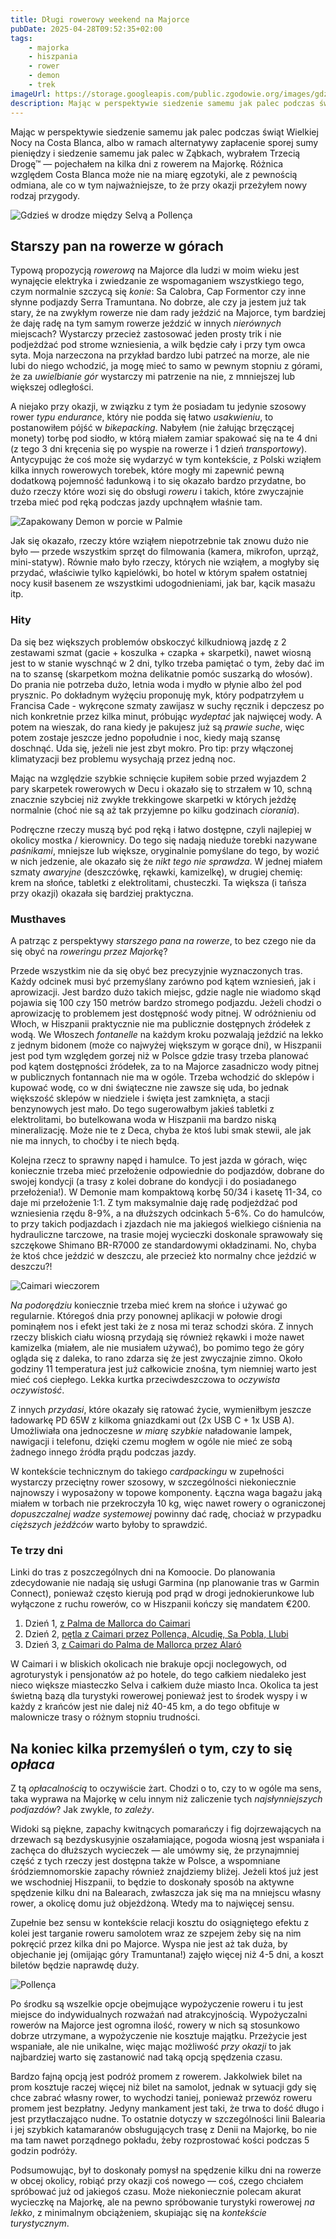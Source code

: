 ```yaml
---
title: Długi rowerowy weekend na Majorce
pubDate: 2025-04-28T09:52:35+02:00
tags:
    - majorka
    - hiszpania
    - rower
    - demon
    - trek
imageUrl: https://storage.googleapis.com/public.zgodowie.org/images/gdzies-kolo-pollency.jpg
description: Mając w perspektywie siedzenie samemu jak palec podczas świąt Wielkiej Nocy na Costa Blanca, albo w ramach alternatywy zapłacenie sporej sumy pieniędzy i siedzenie samemu jak palec w Ząbkach, wybrałem Trzecią Drogę&trade; &mdash; pojechałem na kilka dni z rowerem na Majorkę. Różnica względem Costa Blanca może nie na miarę egzotyki, ale z pewnością odmiana, ale co w tym najważniejsze, to że przy okazji przeżyłem nowy rodzaj przygody.
---
```


Mając w perspektywie siedzenie samemu jak palec podczas świąt Wielkiej Nocy na Costa Blanca, albo w ramach alternatywy zapłacenie sporej sumy pieniędzy i siedzenie samemu jak palec w Ząbkach, wybrałem Trzecią Drogę&trade; &mdash; pojechałem na kilka dni z rowerem na Majorkę. Różnica względem Costa Blanca może nie na miarę egzotyki, ale z pewnością odmiana, ale co w tym najważniejsze, to że przy okazji przeżyłem nowy rodzaj przygody.

![Gdzieś w drodze między Selvą a Pollença](https://storage.googleapis.com/public.zgodowie.org/images/gdzies-kolo-pollency.jpg 'Nie pamiętam już co to były za wzniesienia, ale między Selvą a Pollença jest tak cały czas')

## Starszy pan na rowerze w górach

Typową propozycją _rowerową_ na Majorce dla ludzi w moim wieku jest wynajęcie elektryka i zwiedzanie ze wspomaganiem wszystkiego tego, czym normalnie szczycą się _konie_: Sa Calobra, Cap Formentor czy inne słynne podjazdy Serra Tramuntana. No dobrze, ale czy ja jestem już tak stary, że na zwykłym rowerze nie dam rady jeździć na Majorce, tym bardziej że daję radę na tym samym rowerze jeździć w innych _nierównych_ miejscach? Wystarczy przecież zastosować jeden prosty trik i nie podjeżdżać pod strome wzniesienia, a wilk będzie cały i przy tym owca syta. Moja narzeczona na przykład bardzo lubi patrzeć na morze, ale nie lubi do niego wchodzić, ja mogę mieć to samo w pewnym stopniu z górami, że za _uwielbianie gór_ wystarczy mi patrzenie na nie, z mnniejszej lub większej odległości.

A niejako przy okazji, w związku z tym że posiadam tu jedynie szosowy rower _typu endurance_, który nie podda się łatwo _usakwieniu_, to postanowiłem pójść w _bikepacking_. Nabyłem (nie żałując brzęczącej monety) torbę pod siodło, w którą miałem zamiar spakować się na te 4 dni (z tego 3 dni kręcenia się po wyspie na rowerze i 1 dzień _transportowy_). Antycypując że coś może się wydarzyć w tym kontekście, z Polski wziąłem kilka innych rowerowych torebek, które mogły mi zapewnić pewną dodatkową pojemność ładunkową i to się okazało bardzo przydatne, bo dużo rzeczy które wozi się do obsługi _roweru_ i takich, które zwyczajnie trzeba mieć pod ręką podczas jazdy upchnąłem właśnie tam.

![Zapakowany Demon w porcie w Palmie](https://storage.googleapis.com/public.zgodowie.org/images/demon-w-porcie.jpg 'Pan Demon tragarz bagaży')

Jak się okazało, rzeczy które wziąłem niepotrzebnie tak znowu dużo nie było &mdash; przede wszystkim sprzęt do filmowania (kamera, mikrofon, uprząż, mini-statyw). Równie mało było rzeczy, których nie wziąłem, a mogłyby się przydać, właściwie tylko kąpielówki, bo hotel w którym spałem ostatniej nocy kusił basenem ze wszystkimi udogodnieniami, jak bar, kącik masażu itp.

### Hity

Da się bez większych problemów obskoczyć kilkudniową jazdę z 2 zestawami szmat (gacie + koszulka + czapka + skarpetki), nawet wiosną jest to w stanie wyschnąć w 2 dni, tylko trzeba pamiętać o tym, żeby dać im na to szansę (skarpetkom można delikatnie pomóc suszarką do włosów). Do prania nie potrzeba dużo, letnia woda i mydło w płynie albo żel pod prysznic. Po dokładnym wyżęciu proponuję myk, który podpatrzyłem u Francisa Cade - wykręcone szmaty zawijasz w suchy ręcznik i depczesz po nich konkretnie przez kilka minut, próbując _wydeptać_ jak najwięcej wody. A potem na wieszak, do rana kiedy je pakujesz już są _prawie suche_, więc potem zostaje jeszcze jedno popołudnie i noc, kiedy mają szansę doschnąć. Uda się, jeżeli nie jest zbyt mokro. Pro tip: przy włączonej klimatyzacji bez problemu wysychają przez jedną noc.

Mając na względzie szybkie schnięcie kupiłem sobie przed wyjazdem 2 pary skarpetek rowerowych w Decu i okazało się to strzałem w 10, schną znacznie szybciej niż zwykłe trekkingowe skarpetki w których jeżdżę normalnie (choć nie są aż tak przyjemne po kilku godzinach _ciorania_).

Podręczne rzeczy muszą być pod ręką i łatwo dostępne, czyli najlepiej w okolicy mostka / kierownicy. Do tego się nadają nieduże torebki nazywane _paśnikami_, mniejsze lub większe, oryginalnie pomyślane do tego, by wozić w nich jedzenie, ale okazało się że _nikt tego nie sprawdza_. W jednej miałem szmaty _awaryjne_ (deszczówkę, rękawki, kamizelkę), w drugiej chemię: krem na słońce, tabletki z elektrolitami, chusteczki. Ta większa (i tańsza przy okazji) okazała się bardziej praktyczna.

### Musthaves

A patrząc z perspektywy _starszego pana na rowerze_, to bez czego nie da się obyć na _roweringu przez Majorkę_?

Przede wszystkim nie da się obyć bez precyzyjnie wyznaczonych tras. Każdy odcinek musi być przemyślany zarówno pod kątem wzniesień, jak i aprowizacji. Jest bardzo dużo takich miejsc, gdzie nagle nie wiadomo skąd pojawia się 100 czy 150 metrów bardzo stromego podjazdu. Jeżeli chodzi o aprowizację to problemem jest dostępność wody pitnej. W odróżnieniu od Włoch, w Hiszpanii praktycznie nie ma publicznie dostępnych źródełek z wodą. We Włoszech _fontanelle_ na każdym kroku pozwalają jeździć na lekko z jednym bidonem (może co najwyżej większym w gorące dni), w Hiszpanii jest pod tym względem gorzej niż w Polsce gdzie trasy trzeba planować pod kątem dostępności źródełek, za to na Majorce zasadniczo wody pitnej w publicznych fontannach nie ma w ogóle. Trzeba wchodzić do sklepów i kupować wodę, co w dni świąteczne nie zawsze się uda, bo jednak większość sklepów w niedziele i święta jest zamknięta, a stacji benzynowych jest mało. Do tego sugerowałbym jakieś tabletki z elektrolitami, bo butelkowana woda w Hiszpanii ma bardzo niską mineralizację. Może nie te z Deca, chyba że ktoś lubi smak stewii, ale jak nie ma innych, to choćby i te niech będą.

Kolejna rzecz to sprawny napęd i hamulce. To jest jazda w górach, więc koniecznie trzeba mieć przełożenie odpowiednie do podjazdów, dobrane do swojej kondycji (a trasy z kolei dobrane do kondycji i do posiadanego przełożenia!). W Demonie mam kompaktową korbę 50/34 i kasetę 11-34, co daje mi przełożenie 1:1. Z tym maksymalnie daję radę podjeżdżać pod wzniesienia rzędu 8-9%, a na dłuższych odcinkach 5-6%. Co do hamulców, to przy takich podjazdach i zjazdach nie ma jakiegoś wielkiego ciśnienia na hydrauliczne tarczowe, na trasie mojej wycieczki doskonale sprawowały się szczękowe Shimano BR-R7000 ze standardowymi okładzinami. No, chyba że ktoś chce jeździć w deszczu, ale przecież kto normalny chce jeździć w deszczu?!

![Caimari wieczorem](https://storage.googleapis.com/public.zgodowie.org/images/caimari-wieczorem.jpg 'Przez 2 dni Caimari było moją bazą')

_Na podorędziu_ koniecznie trzeba mieć krem na słońce i używać go regularnie. Któregoś dnia przy ponownej aplikacji w połowie drogi pominąłem nos i efekt jest taki że z nosa mi teraz schodzi skóra. Z innych rzeczy bliskich ciału wiosną przydają się również rękawki i może nawet kamizelka (miałem, ale nie musiałem używać), bo pomimo tego że góry ogląda się z daleka, to rano zdarza się że jest zwyczajnie zimno. Około godziny 11 temperatura jest już całkowicie znośna, tym niemniej warto jest mieć coś ciepłego. Lekka kurtka przeciwdeszczowa to _oczywista oczywistość_.

Z innych _przydasi_, które okazały się ratować życie, wymieniłbym jeszcze ładowarkę PD 65W z kilkoma gniazdkami out (2x USB C + 1x USB A). Umożliwiała ona jednoczesne _w miarę szybkie_ naładowanie lampek, nawigacji i telefonu, dzięki czemu mogłem w ogóle nie mieć ze sobą żadnego innego źródła prądu podczas jazdy.

W kontekście technicznym do takiego _cardpackingu_ w zupełności wystarczy przeciętny rower szosowy, w szczególności niekoniecznie najnowszy i wyposażony w topowe komponenty. Łączna waga bagażu jaką miałem w torbach nie przekroczyła 10 kg, więc nawet rowery o ograniczonej _dopuszczalnej wadze systemowej_ powinny dać radę, chociaż w przypadku _cięższych jeźdźców_ warto byłoby to sprawdzić.

### Te trzy dni

Linki do tras z poszczególnych dni na Komoocie. Do planowania zdecydowanie nie nadają się usługi Garmina (np planowanie tras w Garmin Connect), ponieważ często kierują pod prąd w drogi jednokierunkowe lub wyłączone z ruchu rowerów, co w Hiszpanii kończy się mandatem €200.

1. Dzień 1, [z Palma de Mallorca do Caimari](https://www.komoot.com/tour/2172967576)
2. Dzień 2, [pętla z Caimari przez Pollença, Alcudię, Sa Pobla, Llubi](https://www.komoot.com/tour/2176771670)
3. Dzień 3, [z Caimari do Palma de Mallorca przez Alaró](https://www.komoot.com/tour/2179566888)

W Caimari i w bliskich okolicach nie brakuje opcji noclegowych, od agroturystyk i pensjonatów aż po hotele, do tego całkiem niedaleko jest nieco większe miasteczko Selva i całkiem duże miasto Inca. Okolica ta jest świetną bazą dla turystyki rowerowej ponieważ jest to środek wyspy i w każdy z krańców jest nie dalej niż 40-45 km, a do tego obfituje w malownicze trasy o różnym stopniu trudności.

## Na koniec kilka przemyśleń o tym, czy to się _opłaca_

Z tą _opłacalnością_ to oczywiście żart. Chodzi o to, czy to w ogóle ma sens, taka wyprawa na Majorkę w celu innym niż zaliczenie tych _najsłynniejszych podjazdów_? Jak zwykle, _to zależy_.

Widoki są piękne, zapachy kwitnących pomarańczy i fig dojrzewających na drzewach są bezdyskusyjnie oszałamiające, pogoda wiosną jest wspaniała i zachęca do dłuższych wycieczek &mdash; ale umówmy się, że przynajmniej część z tych rzeczy jest dostępna także w Polsce, a wspomniane śródziemnomorskie zapachy również znajdziemy bliżej. Jeżeli ktoś już jest we wschodniej Hiszpanii, to będzie to doskonały sposób na aktywne spędzenie kilku dni na Balearach, zwłaszcza jak się ma na mniejscu własny rower, a okolicę domu już objeżdżoną. Wtedy ma to najwięcej sensu.

Zupełnie bez sensu w kontekście relacji kosztu do osiągniętego efektu z kolei jest targanie roweru samolotem wraz ze szpejem żeby się na nim pokręcić przez kilka dni po Majorce. Wyspa nie jest aż tak duża, by objechanie jej (omijając góry Tramuntana!) zajęło więcej niż 4-5 dni, a koszt biletów będzie naprawdę duży.

![Pollença](https://storage.googleapis.com/public.zgodowie.org/images/pollenca.jpg 'Pollença zachwyca nie tylko w Wielkanoc')

Po środku są wszelkie opcje obejmujące wypożyczenie roweru i tu jest miejsce do indywidualnych rozważań nad atrakcyjnością. Wypożyczalni rowerów na Majorce jest ogromna ilość, rowery w nich są stosunkowo dobrze utrzymane, a wypożyczenie nie kosztuje majątku. Przeżycie jest wspaniałe, ale nie unikalne, więc mając możliwość _przy okazji_ to jak najbardziej warto się zastanowić nad taką opcją spędzenia czasu.

Bardzo fajną opcją jest podróż promem z rowerem. Jakkolwiek bilet na prom kosztuje raczej więcej niż bilet na samolot, jednak w sytuacji gdy się chce zabrać własny rower, to wychodzi taniej, ponieważ przewóz roweru promem jest bezpłatny. Jedyny mankament jest taki, że trwa to dość długo i jest przytłaczająco nudne. To ostatnie dotyczy w szczególności linii Balearia i jej szybkich katamaranów obsługujących trasę z Denii na Majorkę, bo nie ma tam nawet porządnego pokładu, żeby rozprostować kości podczas 5 godzin podróży.

Podsumowując, był to doskonały pomysł na spędzenie kilku dni na rowerze w obcej okolicy, robiąć przy okazji coś nowego &mdash; coś, czego chciałem spróbować już od jakiegoś czasu. Może niekoniecznie polecam akurat wycieczkę na Majorkę, ale na pewno spróbowanie turystyki rowerowej _na lekko_, z minimalnym obciążeniem, skupiając się na _kontekście turystycznym_.
